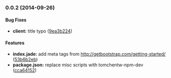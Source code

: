 ### 0.0.2 (2014-09-26)


#### Bug Fixes

* **client:** title typo ([9ea3b224](https://github.com/tomchentw/react-bootstrap-webpack/commit/9ea3b224e34846223bed6c844d92041fc050d9f4))


#### Features

* **index.jade:** add meta tags from http://getbootstrap.com/getting-started/ ([53b6b2eb](https://github.com/tomchentw/react-bootstrap-webpack/commit/53b6b2eb21ff289c8e9815978c17f3631951ce0c))
* **package.json:** replace misc scripts with tomchentw-npm-dev ([cca64152](https://github.com/tomchentw/react-bootstrap-webpack/commit/cca641522c6afec5d1eddeeac0a2b2c573de359a))

